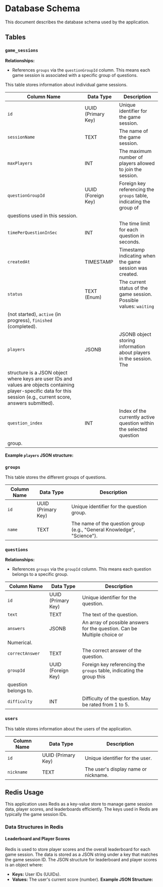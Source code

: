 # Database Schema
  
This document describes the database schema used by the application.


## Tables

### `game_sessions`

**Relationships:**
-   References `groups` via the `questionGroupId` column. This means each game
    session is associated with a specific group of questions.


This table stores information about individual game sessions.

| Column Name           | Data Type           | Description                                                                                                                               |
| --------------------- | ------------------- | ----------------------------------------------------------------------------------------------------------------------------------------- |
| `id`                  | UUID (Primary Key)  | Unique identifier for the game session.                                                                                                   |
| `sessionName`         | TEXT                | The name of the game session.                                                                                                             |
| `maxPlayers`          | INT                 | The maximum number of players allowed to join the session.                                                                                 |
| `questionGroupId`     | UUID (Foreign Key)  | Foreign key referencing the `groups` table, indicating the group of
questions used in this session.                                          |
| `timePerQuestionInSec` | INT                 | The time limit for each question in seconds.                                                                                              |
| `createdAt`           | TIMESTAMP           | Timestamp indicating when the game session was created.                                                                                   |
| `status`              | TEXT (Enum)         | The current status of the game session. Possible values: `waiting`
(not started), `active` (in progress), `finished` (completed).          |
| `players`             | JSONB               | JSONB object storing information about players in the session. The
structure is a JSON object where keys are user IDs and values are objects containing player-specific data for this session (e.g., current score, answers submitted).                                                                                       |
| `question_index`      | INT                 | Index of the currently active question within the selected question
group.                                                                 |

**Example `players` JSON structure:**




### `groups`

This table stores the different groups of questions.

| Column Name | Data Type          | Description                                                      |
| ----------- | ------------------ | ---------------------------------------------------------------- |
| `id`        | UUID (Primary Key) | Unique identifier for the question group.                        |
| `name`      | TEXT               | The name of the question group (e.g., "General Knowledge", "Science"). |

### `questions`

**Relationships:**
-   References `groups` via the `groupId` column. This means each question
    belongs to a specific group.

| Column Name   | Data Type           | Description                                                                                    |
| ------------- | ------------------- | ---------------------------------------------------------------------------------------------- |
| `id`          | UUID (Primary Key)  | Unique identifier for the question.                                                            |
| `text`        | TEXT                | The text of the question.                                                                      |
| `answers`     | JSONB               | An array of possible answers for the question. Can be Multiple choice or
Numerical. |
| `correctAnswer` | TEXT               | The correct answer of the question.                                                           |
| `groupId`     | UUID (Foreign Key)  | Foreign key referencing the `groups` table, indicating the group this
question belongs to. |
| `difficulty`  | INT                 | Difficulty of the question. May be rated from 1 to 5.                  |

### `users`

This table stores information about the users of the application.

| Column Name | Data Type          | Description                                     |
| ----------- | ------------------ | ----------------------------------------------- |
| `id`        | UUID (Primary Key) | Unique identifier for the user.                 |
| `nickname`  | TEXT               | The user's display name or nickname.            |

## Redis Usage
This application uses Redis as a key-value store to manage game session data,
player scores, and leaderboards efficiently. The keys used in Redis are
typically the game session IDs.
### Data Structures in Redis
#### Leaderboard and Player Scores
Redis is used to store player scores and the overall leaderboard for each game
session. The data is stored as a JSON string under a key that matches the game
session ID.
The JSON structure for leaderboard and player scores is an object where:
-   **Keys:** User IDs (UUIDs).
-   **Values:** The user's current score (number).
**Example JSON Structure:**






